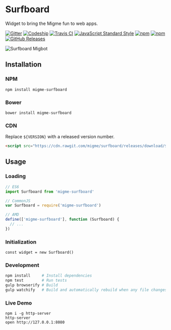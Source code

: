 # Surfboard
Widget to bring the Migme fun to web apps.

[![Gitter](https://img.shields.io/badge/gitter-join%20chat-brightgreen.svg)](https://gitter.im/migme/surfboard)
[![Codeship](https://img.shields.io/codeship/737faef0-c964-0132-6f8a-1e9b8d507ee8.svg)](https://codeship.com/projects/75220)
[![Travis CI](https://img.shields.io/travis/migme/surfboard.svg)](https://travis-ci.org/migme/surfboard)
[![JavaScript Standard Style](https://img.shields.io/badge/code%20style-standard-brightgreen.svg?style=flat)](https://github.com/feross/standard)
[![npm](https://img.shields.io/npm/v/migme-surfboard.svg)](https://www.npmjs.com/package/migme-surfboard)
[![npm](https://img.shields.io/npm/dm/migme-surfboard.svg)](https://www.npmjs.com/package/migme-surfboard)
[![GitHub Releases](https://img.shields.io/github/downloads/migme/surfboard/latest/total.svg)](https://github.com/migme/surfboard/releases/latest)

![Surfboard Migbot](https://cdn.rawgit.com/cbas/a179036f13f3d43ebc72/raw/36439504320b80e0e03ba6d6cfecc4ce6ba5775e/surfboard.svg "Surfboard Migbot")

## Installation
### NPM
```
npm install migme-surfboard
```
### Bower
```
bower install migme-surfboard
```
### CDN
Replace `${VERSION}` with a released version number.
```html
<script src="https://cdn.rawgit.com/migme/surfboard/releases/download/${VERSION}/migme-surfboard.min.js"></script>
```

## Usage

### Loading
```js
// ES6
import Surfboard from 'migme-surfboard'

// CommonJS
var Surfboard = require('migme-surfboard')

// AMD
define(['migme-surfboard'], function (Surfboard) {
  // ...
})
```

### Initialization
```
const widget = new Surfboard()
```

### Development
```bash
npm install     # Install dependencies
npm test        # Run tests
gulp browserify # Build
gulp watchify   # Build and automatically rebuild when any file changes
```

### Live Demo
```
npm i -g http-server
http-server
open http://127.0.0.1:8080
```
